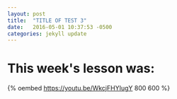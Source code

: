 ```yaml
---
layout: post
title:  "TITLE OF TEST 3"
date:   2016-05-01 10:37:53 -0500
categories: jekyll update
---
```



# This week's lesson was:

{% oembed https://youtu.be/WkcjFHYIugY 800 600 %}